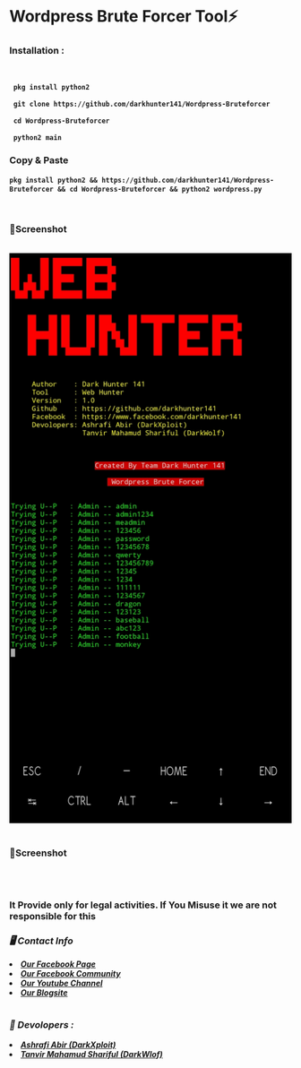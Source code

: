 <b><h1>Wordpress Brute Forcer Tool⚡</h1><b>

<h3><b>Installation : </b></h3>
<br>

```
 pkg install python2
```
```
 git clone https://github.com/darkhunter141/Wordpress-Bruteforcer
```
```
 cd Wordpress-Bruteforcer
```
```
 python2 main
```
<h3><b>Copy & Paste</b></h3>

```
pkg install python2 && https://github.com/darkhunter141/Wordpress-Bruteforcer && cd Wordpress-Bruteforcer && python2 wordpress.py
```
<br>
<h3><b>📸Screenshot</b></h3>
<br>
<img src="https://github.com/darkhunter141/Wordpress-Bruteforcer/blob/main/IMG_20210508_161806.jpg?raw=true">
<br>
<br>
<h3><b>📸Screenshot</b></h3>
<br>
<img src="">
<br>
<h3> It Provide only for legal activities. If You Misuse it we are not responsible for this</h3>
<h3><b><i>🖥️ Contact Info </i></b></h3>
<li>  <i><a href="https://www.facebook.com/darkhunter141/">Our Facebook Page </a></i></li>
<li>  <i><a href="https://www.facebook.com/groups/428641821766559/?ref=share">Our Facebook Community</a></i></li>
<li>  <i><a href="https://youtube.com/channel/UCkSB55ezk_2vPVwoqmPVZwg">Our Youtube Channel</a></i></li>
<li>  <i><a href="https://darkhunt3r141.blogspot.com/?m=1">Our Blogsite</a></i></li>

<br>
<h3><b><i>🤠 Devolopers :</i></b></h3>
<li> <i><a href="https://www.facebook.com/ashrafiabir04">Ashrafi Abir (DarkXploit)</a></i></li>
<li>  <i><a href="https://www.facebook.com/tanvirmahamud.shariful.3">Tanvir Mahamud Shariful (DarkWlof)</a></i></li>

